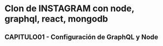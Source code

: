# Clon de INSTAGRAM con node, graphql, react, mongodb

## CAPITULO01 - Configuración de GraphQL y Node
